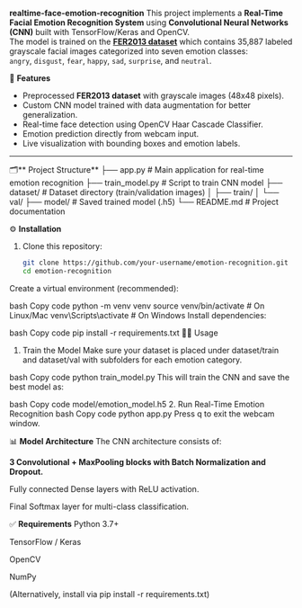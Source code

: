 **realtime-face-emotion-recognition**
This project implements a **Real-Time Facial Emotion Recognition System** using **Convolutional Neural Networks (CNN)** built with TensorFlow/Keras and OpenCV.  
The model is trained on the **[FER2013 dataset](https://www.kaggle.com/datasets/msambare/fer2013)** which contains 35,887 labeled grayscale facial images categorized into seven emotion classes:  
`angry`, `disgust`, `fear`, `happy`, `sad`, `surprise`, and `neutral`.

📌 **Features**
- Preprocessed **FER2013 dataset** with grayscale images (48x48 pixels).
- Custom CNN model trained with data augmentation for better generalization.
- Real-time face detection using OpenCV Haar Cascade Classifier.
- Emotion prediction directly from webcam input.
- Live visualization with bounding boxes and emotion labels.

---

🗂️** Project Structure**
├── app.py # Main application for real-time emotion recognition
├── train_model.py # Script to train CNN model
├── dataset/ # Dataset directory (train/validation images)
│ ├── train/
│ └── val/
├── model/ # Saved trained model (.h5)
└── README.md # Project documentation


⚙ **Installation**
1. Clone this repository:
   ```bash
   git clone https://github.com/your-username/emotion-recognition.git
   cd emotion-recognition
Create a virtual environment (recommended):

bash
Copy code
python -m venv venv
source venv/bin/activate    # On Linux/Mac
venv\Scripts\activate       # On Windows
Install dependencies:

bash
Copy code
pip install -r requirements.txt
🧑‍💻 Usage
1. Train the Model
Make sure your dataset is placed under dataset/train and dataset/val with subfolders for each emotion category.

bash
Copy code
python train_model.py
This will train the CNN and save the best model as:

bash
Copy code
model/emotion_model.h5
2. Run Real-Time Emotion Recognition
bash
Copy code
python app.py
Press q to exit the webcam window.

📊 **Model Architecture**
The CNN architecture consists of:

**3 Convolutional + MaxPooling blocks with Batch Normalization and Dropout.**

Fully connected Dense layers with ReLU activation.

Final Softmax layer for multi-class classification.

✅ **Requirements**
Python 3.7+

TensorFlow / Keras

OpenCV

NumPy

(Alternatively, install via pip install -r requirements.txt)
